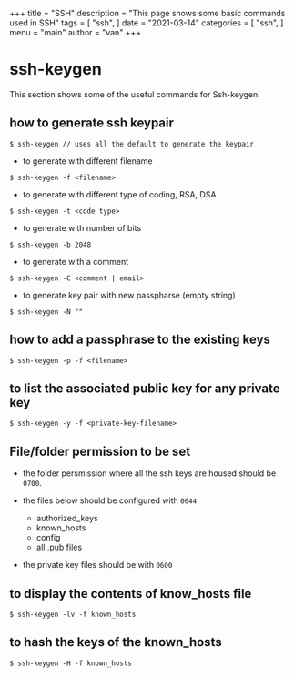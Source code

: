 +++
title = "SSH"
description = "This page shows some basic commands used in SSH"
tags = [
    "ssh",
]
date = "2021-03-14"
categories = [
    "ssh",
]
menu = "main"
author = "van"
+++

# ssh-keygen

This section shows some of the useful commands for Ssh-keygen.

## how to generate ssh keypair

```
$ ssh-keygen // uses all the default to generate the keypair
```

* to generate with different filename
```
$ ssh-keygen -f <filename>
```

* to generate with different type of coding, RSA, DSA
```
$ ssh-keygen -t <code type>
```

* to generate with number of bits
```
$ ssh-keygen -b 2048
```

* to generate with a comment
```
$ ssh-keygen -C <comment | email>
```

* to generate key pair with new passpharse (empty string)
```
$ ssh-keygen -N "" 
```

## how to add a passphrase to the existing keys

```
$ ssh-keygen -p -f <filename>
```

## to list the associated public key for any private key
```
$ ssh-keygen -y -f <private-key-filename>
```


## File/folder permission to be set 

* the folder persmission where all the ssh keys are housed should be `0700`.

* the files below should be configured with `0644`
	* authorized_keys
	* known_hosts
	* config
	* all .pub files

* the private key files should be with `0600`

## to display the contents of know_hosts file 

```
$ ssh-keygen -lv -f known_hosts
```

## to hash the keys of the known_hosts

```
$ ssh-keygen -H -f known_hosts
```

